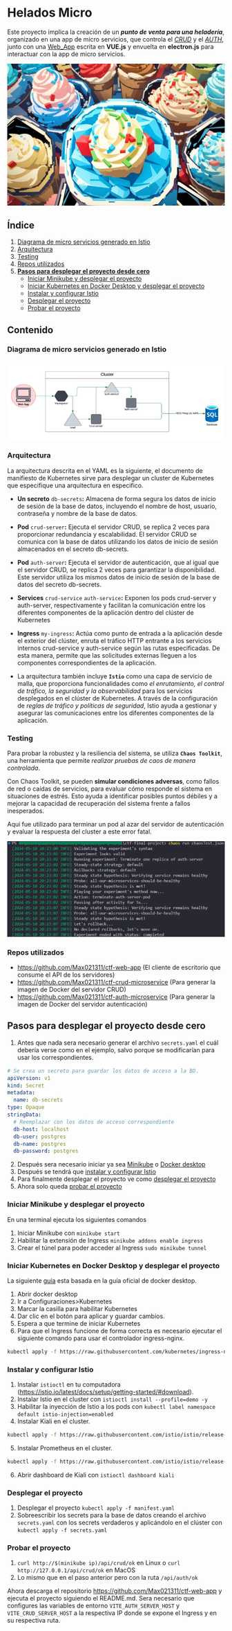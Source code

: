 # Helados Micro

Este proyecto implica la creación de un **_punto de venta para una heladería_**, organizado en una app de micro servicios, que controla el [_CRUD_](#repos-utilizados) y el [_AUTH_](#repos-utilizados), junto con una [Web_App](#repos-utilizados) escrita en __VUE.js__ y envuelta en __electron.js__ para interactuar con la app de micro servicios.

![alt text](readmeImgs/back.jpg "image title")

## Índice

1. [Diagrama de micro servicios generado en Istio](#diagrama-de-microservicios-generado-en-istio)
2. [Arquitectura](#arquitectura)
3. [Testing](#testing)
4. [Repos utilizados](#repos-utilizados)
4. [__Pasos para desplegar el proyecto desde cero__](#pasos-para-desplegar-el-proyecto-desde-cero)
    - [Iniciar Minikube y desplegar el proyecto](#iniciar-minikube-y-desplegar-el-proyecto)
    - [Iniciar Kubernetes en Docker Desktop y desplegar el proyecto](#iniciar-kubernetes-en-docker-desktop-y-desplegar-el-proyecto)
    - [Instalar y configurar Istio](#instalar-y-configurar-istio)
    - [Desplegar el proyecto](#desplegar-el-proyecto)
    - [Probar el proyecto](#probar-el-proyecto)
## Contenido

### Diagrama de micro servicios generado en Istio
![Diagrama de Istio](readmeImgs/d1.png "Diagrama de Istio")

### Arquitectura
La arquitectura descrita en el YAML es la siguiente, el documento de manifiesto de Kubernetes sirve para desplegar un cluster de Kubernetes que especifique una arquitectura en especifico.

+ **Un secreto** `db-secrets`__:__ Almacena de forma segura los datos de inicio de sesión de la base de datos, incluyendo el nombre de host, usuario, contraseña y nombre de la base de datos. 

- **Pod** `crud-server`__:__
Ejecuta el servidor CRUD, se replica 2 veces para
proporcionar redundancia y escalabilidad.
El servidor CRUD se comunica con la base de datos
utilizando los datos de inicio de sesión almacenados en
el secreto db-secrets.

+ **Pod** `auth-server`__:__
Ejecuta el servidor de autenticación, que al igual que el
servidor CRUD, se replica 2 veces para garantizar la
disponibilidad. Este servidor utiliza los mismos datos de
inicio de sesión de la base de datos del secreto
db-secrets.

+ **Services** `crud-service` `auth-service`__:__
Exponen los pods crud-server y auth-server,
respectivamente y facilitan la comunicación entre los
diferentes componentes de la aplicación dentro del
clúster de Kubernetes

- **Ingress** `my-ingress`__:__
Actúa como punto de entrada a la aplicación desde el exterior del clúster,
enruta el tráfico HTTP entrante a los servicios internos crud-service y
auth-service según las rutas especificadas.
De esta manera, permite que las solicitudes externas lleguen a los
componentes correspondientes de la aplicación.

- La arquitectura también incluye **`Istio`** como una capa de servicio de
malla, que proporciona funcionalidades como _el enrutamiento, el control de tráfico, la seguridad y la observabilidad_ para los servicios desplegados en el clúster de Kubernetes.
A través de la configuración de _reglas de tráfico y políticas de seguridad_, Istio ayuda a gestionar y asegurar las comunicaciones entre los diferentes componentes de la aplicación.

### Testing

Para probar la robustez y la resiliencia del sistema, se utiliza **`Chaos Toolkit`**, una herramienta que permite *realizar pruebas de caos de manera controlada*.

Con Chaos Toolkit, se pueden **simular condiciones adversas**, como fallos de red o caídas de servicios, para evaluar cómo responde el sistema en situaciones de estrés. Esto ayuda a identificar posibles puntos débiles y a mejorar la capacidad de recuperación del sistema frente a fallos inesperados.

Aqui fue utilizado para terminar un pod al azar del servidor de autenticación y evaluar la respuesta del cluster a este error fatal.

![Chaos Toolkit screenshot](readmeImgs/pr1.png "Chaos toolkit screenshot")

### Repos utilizados
- https://github.com/Max021311/ctf-web-app (El cliente de escritorio que consume el API de los servidores)
- https://github.com/Max021311/ctf-crud-microservice (Para generar la imagen de Docker del servidor CRUD)
- https://github.com/Max021311/ctf-auth-microservice (Para generar la imagen de Docker del servidor autenticación)

## Pasos para desplegar el proyecto desde cero

1. Antes que nada sera necesario generar el archivo `secrets.yaml` el cuál debería verse como en el ejemplo, salvo porque se modificarían para usar los correspondientes.
```yaml
# Se crea un secreto para guardar los datos de acceso a la BD.
apiVersion: v1
kind: Secret
metadata:
  name: db-secrets
type: Opaque
stringData:
  # Reemplazar con los datos de acceso correspondiente
  db-host: localhost
  db-user: postgres
  db-name: postgres
  db-password: postgres
```
2. Después sera necesario iniciar ya sea [Minikube](#iniciar-minikube-y-desplegar-el-proyecto) o [Docker desktop](#iniciar-kubernetes-en-docker-desktop-y-desplegar-el-proyecto)
3. Después se tendrá que [instalar y configurar Istio](#instalar-y-configurar-istio)
4. Para finalmente desplegar el proyecto ve como [desplegar el proyecto](#desplegar-el-proyecto)
5. Ahora solo queda [probar el proyecto](#probar-el-proyecto)

### Iniciar Minikube y desplegar el proyecto
En una terminal ejecuta los siguientes comandos

1. Iniciar Minikube con `minikube start`
2. Habilitar la extensión de Ingress `minikube addons enable ingress`
3. Crear el túnel para poder acceder al Ingress `sudo minikube tunnel`

### Iniciar Kubernetes en Docker Desktop y desplegar el proyecto 
La siguiente [guía](https://docs.docker.com/desktop/kubernetes/) esta basada en la guía oficial de docker desktop.

1. Abrir docker desktop
2. Ir a Configuraciones>Kubernetes
3. Marcar la casilla para habilitar Kubernetes
4. Dar clic en el botón para aplicar y guardar cambios.
5. Espera a que termine de iniciar Kubernetes
6. Para que el Ingress funcione de forma correcta es necesario ejecutar el siguiente comando para usar el controlador ingress-nginx.
```bash
kubectl apply -f https://raw.githubusercontent.com/kubernetes/ingress-nginx/controller-v1.10.1/deploy/static/provider/cloud/deploy.yaml
```

### Instalar y configurar Istio

1. Instalar `istioctl` en tu computadora (https://istio.io/latest/docs/setup/getting-started/#download).
2. Instalar Istio en el cluster con `istioctl install --profile=demo -y`
3. Habilitar la inyección de Istio a los pods con `kubectl label namespace default istio-injection=enabled`
4. Instalar Kiali en el cluster.
```bash
kubectl apply -f https://raw.githubusercontent.com/istio/istio/release-1.21/samples/addons/kiali.yaml
```

5. Instalar Prometheus en el cluster.
```bash
kubectl apply -f https://raw.githubusercontent.com/istio/istio/release-1.21/samples/addons/prometheus.yaml
```
6. Abrir dashboard de Kiali con `istioctl dashboard kiali`

### Desplegar el proyecto

1. Desplegar el proyecto `kubectl apply -f manifest.yaml`
2. Sobreescribir los secrets para la base de datos creando el archivo `secrets.yaml` con los secrets verdaderos y aplicándolo en el clúster con `kubectl apply -f secrets.yaml`

### Probar el proyecto

1. `curl http://$(minikube ip)/api/crud/ok` en Linux o `curl http://127.0.0.1/api/crud/ok` en MacOS
2. Lo mismo que en el paso anterior pero con la ruta `/api/auth/ok`

Ahora descarga el repositorio https://github.com/Max021311/ctf-web-app y ejecuta el proyecto siguiendo el README.md.
Sera necesario que configures las variables de entorno `VITE_AUTH_SERVER_HOST` y `VITE_CRUD_SERVER_HOST` a la respectiva IP donde se expone el Ingress y en su respectiva ruta.
